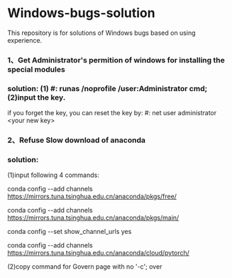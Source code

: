 # Windows-bugs-solution
This repository is for solutions of Windows bugs based on using experience.

### 1、Get Administrator's permition of windows for installing the special modules
### solution: (1) #: runas /noprofile /user:Administrator cmd;(2)input the key.
if you forget the key, you can reset the key by: #: net user administrator <your new key\>

### 2、Refuse Slow download of anaconda
### solution: 

(1)input following 4 commands:

conda config --add channels https://mirrors.tuna.tsinghua.edu.cn/anaconda/pkgs/free/

conda config --add channels https://mirrors.tuna.tsinghua.edu.cn/anaconda/pkgs/main/

conda config --set show_channel_urls yes

conda config --add channels https://mirrors.tuna.tsinghua.edu.cn/anaconda/cloud/pytorch/

(2)copy command for Govern page with no '-c';
over
